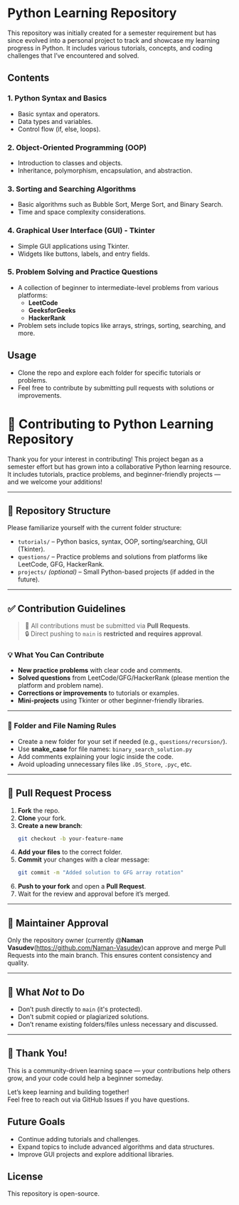 # Python Learning Repository

This repository was initially created for a semester requirement but has since evolved into a personal project to track and showcase my learning progress in Python. It includes various tutorials, concepts, and coding challenges that I’ve encountered and solved.

## Contents

### 1. **Python Syntax and Basics**
   - Basic syntax and operators.
   - Data types and variables.
   - Control flow (if, else, loops).

### 2. **Object-Oriented Programming (OOP)**
   - Introduction to classes and objects.
   - Inheritance, polymorphism, encapsulation, and abstraction.

### 3. **Sorting and Searching Algorithms**
   - Basic algorithms such as Bubble Sort, Merge Sort, and Binary Search.
   - Time and space complexity considerations.

### 4. **Graphical User Interface (GUI) - Tkinter**
   - Simple GUI applications using Tkinter.
   - Widgets like buttons, labels, and entry fields.

### 5. **Problem Solving and Practice Questions**
   - A collection of beginner to intermediate-level problems from various platforms:
     - **LeetCode**
     - **GeeksforGeeks**
     - **HackerRank**
   - Problem sets include topics like arrays, strings, sorting, searching, and more.

## Usage

- Clone the repo and explore each folder for specific tutorials or problems.
- Feel free to contribute by submitting pull requests with solutions or improvements.

# 🤝 Contributing to Python Learning Repository

Thank you for your interest in contributing! This project began as a semester effort but has grown into a collaborative Python learning resource. It includes tutorials, practice problems, and beginner-friendly projects — and we welcome your additions!

---

## 📁 Repository Structure

Please familiarize yourself with the current folder structure:

- `tutorials/` – Python basics, syntax, OOP, sorting/searching, GUI (Tkinter).
- `questions/` – Practice problems and solutions from platforms like LeetCode, GFG, HackerRank.
- `projects/` *(optional)* – Small Python-based projects (if added in the future).

---

## ✅ Contribution Guidelines

> 🛑 All contributions must be submitted via **Pull Requests**.  
> 🔒 Direct pushing to `main` is **restricted and requires approval**.

### 💡 What You Can Contribute

- **New practice problems** with clear code and comments.
- **Solved questions** from LeetCode/GFG/HackerRank (please mention the platform and problem name).
- **Corrections or improvements** to tutorials or examples.
- **Mini-projects** using Tkinter or other beginner-friendly libraries.

---

### 📌 Folder and File Naming Rules

- Create a new folder for your set if needed (e.g., `questions/recursion/`).
- Use **snake_case** for file names: `binary_search_solution.py`
- Add comments explaining your logic inside the code.
- Avoid uploading unnecessary files like `.DS_Store`, `.pyc`, etc.

---

## 🧪 Pull Request Process

1. **Fork** the repo.
2. **Clone** your fork.
3. **Create a new branch**:  
   ```bash
   git checkout -b your-feature-name
   ```
4. **Add your files** to the correct folder.
5. **Commit** your changes with a clear message:
   ```bash
   git commit -m "Added solution to GFG array rotation"
   ```
6. **Push to your fork** and open a **Pull Request**.
7. Wait for the review and approval before it’s merged.

---

## 👤 Maintainer Approval

Only the repository owner (currently @**Naman Vasudev**(https://github.com/Naman-Vasudev)can approve and merge Pull Requests into the main branch. This ensures content consistency and quality.

---

## 🚫 What *Not* to Do

- Don’t push directly to `main` (it's protected).
- Don’t submit copied or plagiarized solutions.
- Don’t rename existing folders/files unless necessary and discussed.

---

## 🙌 Thank You!

This is a community-driven learning space — your contributions help others grow, and your code could help a beginner someday.

Let’s keep learning and building together!  
Feel free to reach out via GitHub Issues if you have questions.


## Future Goals
   - Continue adding tutorials and challenges.
   - Expand topics to include advanced algorithms and data structures.
   - Improve GUI projects and explore additional libraries.

## License
This repository is open-source.
